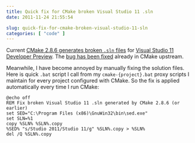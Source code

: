 ```yaml
---
title: Quick fix for CMake broken Visual Studio 11 .sln
date: 2011-11-24 21:55:54

slug: quick-fix-for-cmake-broken-visual-studio-11-sln
categories: [ "code" ]
---
```


Current [CMake 2.8.6 generates broken `.sln` files](/?p=2278) for [Visual Studio 11 Developer Preview](http://msdn.microsoft.com/en-us/vstudio/hh127353). The [bug has been fixed](http://public.kitware.com/Bug/view.php?id=12572) already in CMake upstream.





Meanwhile, I have become annoyed by manually fixing the solution files. Here is quick `.bat` script I call from my `cmake-{project}.bat` proxy scripts I maintain for every project configured with CMake. So the fix is applied automatically every time I run CMake:




    
    
    @echo off
    REM Fix broken Visual Studio 11 .sln generated by CMake 2.8.6 (or earlier)
    set SED="C:\Program Files (x86)\GnuWin32\bin\sed.exe"
    set SLN=%1
    copy %SLN% %SLN%.copy
    %SED% "s/Studio 2011/Studio 11/g" %SLN%.copy > %SLN%
    del /Q %SLN%.copy
    
